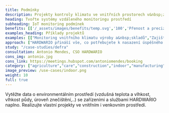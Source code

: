 ```yaml
---
title: Podmínky
description: Projekty kontroly klimatu ve vnitřních prostorech v&nbsp;zemědělství, průmyslu, potravinářství i pro projekty chytrých firem a domácností.
heading: Tvořte systémy vzdáleného monitoringu prostředí
subheading: IoT monitoring podmínek
benefits: [['/_assets/images/benefits/temp.svg','100','Přenost a preciznost','Sbírejte přesná data pravidelně a na mnoha místech. K dispozici je budete mít online, pro audit a analýzu.'],['/_assets/images/benefits/simple.svg','75','Efektivita a nížší náklady','Vzdálený monitoring pracuje 24/7 a přináší snížení množství potřebných výjezdů a zefektivnění procesů.'],['/_assets/images/benefits/scalable.svg','100','Zkvalitnění prostředí','Optimalizace prostředí na základě dat zlepší prostředí pro skladování, výrobu, zemědělství nebo chov zvířat.']]
examples_heading: Příklady projektů
examples: [["Monitoring vnitřního klimatu výroby a&nbsp;skladů","Zajištění správných podmínek výroby a skladování. Data pro online monitoring, upozornění na odchylky a audit."],["Monitoring prostředí chovu zvířat","Sledování teploty, vlhkosti, oxidů dusíků a jiných veličin pro zajištění ideálních podmínek chovu."],["Monitoring v kancelářských prostorech","Sledování teploty, vlhkosti, osvětlení, koncetrace CO2 a VOC za účelem optimalizace prostředí, produktivity a spotřeby."],["Monitoring mrazáků a&nbsp;chladících boxů","Sledování teploty za účet dodržení procesů a pro optimalizaci spotřeby elektrické energie."],["Monitoring podmínek pěstování vinné révy","Sledování povětrnostních podmínek, úhrnu srážek, půdní a vzdušné teploty a vlhkosti pro zkvalitnění úrody a snížení nákladů."]]
approach: ["HARDWARIO přináší vše, co potřebujete k nasazení úspěšného projektu IoT monitoringu prostředí - od zařízení po cloudové prostředí a API.","Naše nabídka produktů a služeb zahrnuje IoT zařízení a senzory, jednoduše připojitelné odkukoliv k internetu prostřednictvím LPWAN sítí, konektivitu, cloudové prostředí pro správu zařízení a&nbsp;API pro integraci s dalšími systémy."]
study: "/case-studies/defra"
consultation: Antonio Mendes, CSO HARDWARIO
cons_img: antonio.jpg
cons_link: https://meetings.hubspot.com/antoniomendes/booking
category: ["agriculture","care","construction","indoor","manufacturing","outdoor","retail"]
image_preview: /use-cases/indoor.png
weight: 10
full: true
---
```


Vytěžte data o environmentálním prostředí (vzdušná teplota a vlhkost, vlhkost půdy, úroveň znečištění,..) se zařízeními a službami HARDWARIO naplno. Realizujte vlastní projekty ve vnitřním i&nbsp;venkovním prostředí.
